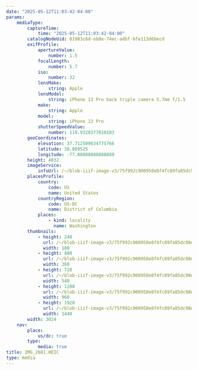 ```yaml
---
date: "2025-05-12T11:03:42-04:00"
params:
    mediaType:
        captureTime:
            time: "2025-05-12T11:03:42-04:00"
        catalogNodeUid: 01983c6d-eb8e-74ec-adbf-bfe113d6becd
        exifProfile:
            apertureValue:
                number: 1.5
            focalLength:
                number: 5.7
            iso:
                number: 32
            lensMake:
                string: Apple
            lensModel:
                string: iPhone 13 Pro back triple camera 5.7mm f/1.5
            make:
                string: Apple
            model:
                string: iPhone 13 Pro
            shutterSpeedValue:
                number: 119.9328377010183
        geoCoordinates:
            elevation: 37.712509834775766
            latitude: 38.889525
            longitude: -77.00888888888889
        height: 4032
        imageService:
            infoUrl: /~/blob-iiif-image-v3/75f992c900958e8f4fc89fa85dc98e317148983e83c68c0a4370f840a1e1f959/info.json
        placesProfile:
            country:
                code: US
                name: United States
            countryRegion:
                code: US-DC
                name: District of Columbia
            places:
                - kind: locality
                  name: Washington
        thumbnails:
            - height: 240
              url: /~/blob-iiif-image-v3/75f992c900958e8f4fc89fa85dc98e317148983e83c68c0a4370f840a1e1f959/full/180%2C240/0/default.jpg
              width: 180
            - height: 480
              url: /~/blob-iiif-image-v3/75f992c900958e8f4fc89fa85dc98e317148983e83c68c0a4370f840a1e1f959/full/360%2C480/0/default.jpg
              width: 360
            - height: 720
              url: /~/blob-iiif-image-v3/75f992c900958e8f4fc89fa85dc98e317148983e83c68c0a4370f840a1e1f959/full/540%2C720/0/default.jpg
              width: 540
            - height: 1280
              url: /~/blob-iiif-image-v3/75f992c900958e8f4fc89fa85dc98e317148983e83c68c0a4370f840a1e1f959/full/960%2C1280/0/default.jpg
              width: 960
            - height: 1920
              url: /~/blob-iiif-image-v3/75f992c900958e8f4fc89fa85dc98e317148983e83c68c0a4370f840a1e1f959/full/1440%2C1920/0/default.jpg
              width: 1440
        width: 3024
    nav:
        place:
            us/dc: true
        type:
            media: true
title: IMG_2681.HEIC
type: media
---
```

